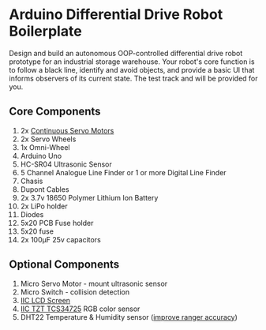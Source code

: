 # Arduino Differential Drive Robot Boilerplate
Design and build an autonomous OOP-controlled differential drive robot prototype for an industrial storage warehouse. Your robot's core function is to follow a black line, identify and avoid objects, and provide a basic UI that informs observers of its current state. The test track and will be provided for you.

## Core Components
1. 2x [Continuous Servo Motors](https://github.com/TempeHS/TempeHS_Ardunio_Boilerplate/tree/main/TempeHS_Sensor_Catalogue/Examples/ContinuosServo)
2. 2x Servo Wheels
3. 1x Omni-Wheel
4. Arduino Uno
6. HC-SR04 Ultrasonic Sensor
7. 5 Channel Analogue Line Finder or 1 or more Digital Line Finder
8. Chasis
9. Dupont Cables
10. 2x 3.7v 18650 Polymer Lithium Ion Battery
11. 2x LiPo holder
12. Diodes
13. 5x20 PCB Fuse holder 
14. 5x20 fuse
15. 2x 100µF 25v capacitors

## Optional Components
1. Micro Servo Motor - mount ultrasonic sensor
2. Micro Switch - collision detection
3. [IIC LCD Screen](https://github.com/TempeHS/TempeHS_Ardunio_Boilerplate/tree/main/TempeHS_Sensor_Catalogue/Examples/IIC_1602_LCD)
4. [IIC TZT TCS34725](https://github.com/TempeHS/TempeHS_Ardunio_Boilerplate/tree/main/TempeHS_Sensor_Catalogue/Examples/IIC_TCS34725_RGB_Color_Sensor) RGB color sensor
5. DHT22 Temperature & Humidity sensor ([improve ranger accuracy](https://github.com/SpulberGeorge/EasyUltrasonic/tree/main))
